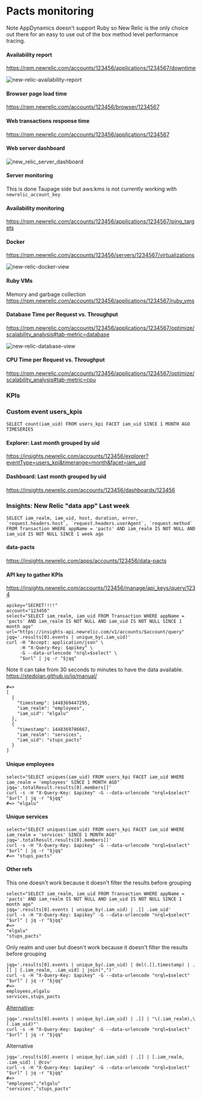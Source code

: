 # Pacts monitoring

Note AppDynamics doesn't support Ruby so New Relic is the only choice out there for an easy to use out of the box method level performance tracing.

#### Availability report
https://rpm.newrelic.com/accounts/123456/applications/1234567/downtime

![new-relic-availability-report](https://cloud.githubusercontent.com/assets/111569/11401761/614fcb24-9394-11e5-9949-65fe1a41172c.png)

#### Browser page load time
https://rpm.newrelic.com/accounts/123456/browser/1234567

#### Web transactions response time
https://rpm.newrelic.com/accounts/123456/applications/1234567

#### Web server dashboard
![new_relic_server_dashboard](https://cloud.githubusercontent.com/assets/111569/11401777/7708c04c-9394-11e5-8917-a9320bf2daa1.png)

#### Server monitoring
This is done Taupage side but aws:kms is not currently working with `newrelic_account_key`

#### Availability monitoring
https://rpm.newrelic.com/accounts/123456/applications/1234567/ping_targets

#### Docker
https://rpm.newrelic.com/accounts/123456/servers/1234567/virtualizations

![new-relic-docker-view](https://cloud.githubusercontent.com/assets/111569/11401712/2674e782-9394-11e5-8aa7-f93ceba08c07.png)

#### Ruby VMs
Memory and garbage collection
https://rpm.newrelic.com/accounts/123456/applications/1234567/ruby_vms

#### Database Time per Request vs. Throughput
https://rpm.newrelic.com/accounts/123456/applications/1234567/optimize/scalability_analysis#tab-metric=database

![new-relic-database-view](https://cloud.githubusercontent.com/assets/111569/11401747/55426f1c-9394-11e5-9348-413b1c2ae498.png)

#### CPU Time per Request vs. Throughput
https://rpm.newrelic.com/accounts/123456/applications/1234567/optimize/scalability_analysis#tab-metric=cpu

### KPIs

### Custom event users_kpis
    SELECT count(iam_uid) FROM users_kpi FACET iam_uid SINCE 1 MONTH AGO TIMESERIES

#### Explorer: Last month grouped by uid
https://insights.newrelic.com/accounts/123456/explorer?eventType=users_kpi&timerange=month&facet=iam_uid

#### Dashboard: Last month grouped by uid
https://insights.newrelic.com/accounts/123456/dashboards/123456

### Insights: New Relic "data app" Last week
    SELECT iam_realm, iam_uid, host, duration, error, `request.headers.host`, `request.headers.userAgent`, `request.method` FROM Transaction WHERE appName = 'pacts' AND iam_realm IS NOT NULL AND iam_uid IS NOT NULL SINCE 1 week ago

#### data-pacts
https://insights.newrelic.com/apps/accounts/123456/data-pacts

#### API key to gather KPIs
https://insights.newrelic.com/accounts/123456/manage/api_keys/query/1234

    apikey="SECRET!!!!"
    account="123456"
    select="SELECT iam_realm, iam_uid FROM Transaction WHERE appName = 'pacts' AND iam_realm IS NOT NULL AND iam_uid IS NOT NULL SINCE 1 month ago"
    url="https://insights-api.newrelic.com/v1/accounts/$account/query"
    jqq='.results[0].events | unique_by(.iam_uid)'
    curl -H "Accept: application/json" \
         -H "X-Query-Key: $apikey" \
         -G --data-urlencode "nrql=$select" \
         "$url" | jq -r "$jqq"

Note it can take from 30 seconds to minutes to have the data available.
https://stedolan.github.io/jq/manual/

    #=>
    [
      {
        "timestamp": 1448369447295,
        "iam_realm": "employees",
        "iam_uid": "elgalu"
      },
      {
        "timestamp": 1448369786667,
        "iam_realm": "services",
        "iam_uid": "stups_pacts"
      }
    ]

#### Unique employees

    select="SELECT uniques(iam_uid) FROM users_kpi FACET iam_uid WHERE iam_realm = 'employees' SINCE 1 MONTH AGO"
    jqq='.totalResult.results[0].members[]'
    curl -s -H "X-Query-Key: $apikey" -G --data-urlencode "nrql=$select" "$url" | jq -r "$jqq"
    #=> "elgalu"

#### Unique services

    select="SELECT uniques(iam_uid) FROM users_kpi FACET iam_uid WHERE iam_realm = 'services' SINCE 1 MONTH AGO"
    jqq='.totalResult.results[0].members[]'
    curl -s -H "X-Query-Key: $apikey" -G --data-urlencode "nrql=$select" "$url" | jq -r "$jqq"
    #=> "stups_pacts"

#### Other refs
This one doesn't work because it doesn't filter the results before grouping

    select="SELECT iam_realm, iam_uid FROM Transaction WHERE appName = 'pacts' AND iam_realm IS NOT NULL AND iam_uid IS NOT NULL SINCE 1 month ago"
    jqq='.results[0].events | unique_by(.iam_uid) | .[] .iam_uid'
    curl -s -H "X-Query-Key: $apikey" -G --data-urlencode "nrql=$select" "$url" | jq -r "$jqq"
    #=>
    "elgalu"
    "stups_pacts"

Only realm and user but doesn't work because it doesn't filter the results before grouping

    jqq='.results[0].events | unique_by(.iam_uid) | del(.[].timestamp) | .[] | [.iam_realm, .iam_uid] | join(",")'
    curl -s -H "X-Query-Key: $apikey" -G --data-urlencode "nrql=$select" "$url" | jq -r "$jqq"
    #=>
    employees,elgalu
    services,stups_pacts

[Alternative](http://stackoverflow.com/a/33899437/511069):

    jqq='.results[0].events | unique_by(.iam_uid) | .[] | "\(.iam_realm),\(.iam_uid)"'
    curl -s -H "X-Query-Key: $apikey" -G --data-urlencode "nrql=$select" "$url" | jq -r "$jqq"

Alternative

    jqq='.results[0].events | unique_by(.iam_uid) | .[] | [.iam_realm, .iam_uid] | @csv'
    curl -s -H "X-Query-Key: $apikey" -G --data-urlencode "nrql=$select" "$url" | jq -r "$jqq"
    #=>
    "employees","elgalu"
    "services","stups_pacts"
